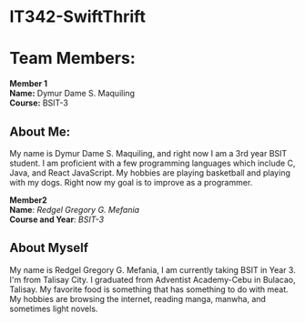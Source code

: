 # IT342-SwiftThrift
# **Team Members:**
**Member 1** <br>
**Name:** Dymur Dame S. Maquiling <br>
**Course:** BSIT-3 <br>

## About Me:
My name is Dymur Dame S. Maquiling, and right now I am a 3rd year BSIT student. I am proficient with a few programming languages which include C, Java, and React JavaScript.
My hobbies are playing basketball and playing with my dogs. Right now my goal is to improve as a programmer.  

**Member2**
<br>
**Name**: *Redgel Gregory G. Mefania*
<br>
**Course and Year**: *BSIT-3*

## **About Myself**
My name is Redgel Gregory G. Mefania, I am currently taking BSIT in Year 3. I'm from Talisay City. 
I graduated from Adventist Academy-Cebu in Bulacao, Talisay. My favorite food is something that has something to do with meat. 
My hobbies are browsing the internet, reading manga, manwha, and sometimes light novels.  


